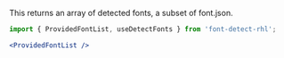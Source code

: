<!-- # useDetectFonts -->
This returns an array of detected fonts, a subset of font.json.
```jsx
import { ProvidedFontList, useDetectFonts } from 'font-detect-rhl';

<ProvidedFontList />
```
